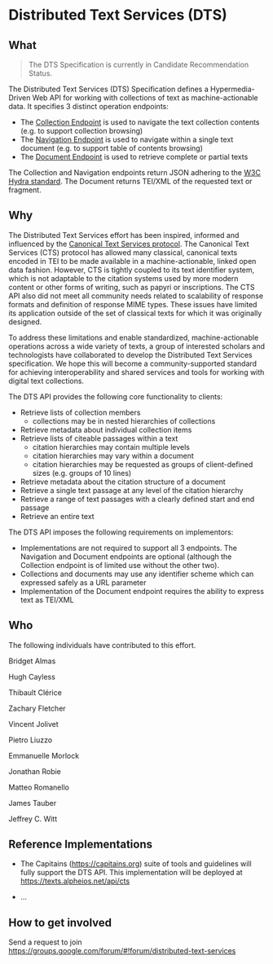 # Distributed Text Services (DTS)

## What

> The DTS Specification is currently in Candidate Recommendation Status.

The Distributed Text Services (DTS) Specification defines a Hypermedia-Driven Web API for working with collections of text as machine-actionable data.
It specifies 3 distinct operation endpoints:

- The [Collection Endpoint](Collection-Endpoint.md) is used to navigate the text collection contents (e.g. to support collection browsing)
- The [Navigation Endpoint](Navigation-Endpoint.md) is used to navigate within a single text document (e.g. to support table of contents browsing)
- The [Document Endpoint](Document-Endpoint.md) is used to retrieve complete or partial texts

The Collection and Navigation endpoints return JSON adhering to the [W3C Hydra standard](http://www.hydra-cg.com/spec/latest/core/). The Document returns TEI/XML of the requested text or fragment.

## Why

The Distributed Text Services effort has been inspired, informed and influenced by the [Canonical Text Services protocol](http://cite-architecture.github.io/cts/). The Canonical Text Services (CTS) protocol has allowed many classical, canonical texts encoded in TEI to be made available in a machine-actionable, linked open data fashion. However,  CTS is tightly coupled to its text identifier system, which is not adaptable to the citation systems used by more modern content or other forms of writing, such as papyri or inscriptions. The CTS API also did not meet all community needs related to scalability of response formats and definition of response MIME types. These issues have limited its application outside of the set of classical texts for which it was originally designed.

To address these limitations and enable standardized, machine-actionable operations across a wide variety of texts, a group of interested scholars and technologists have collaborated to develop the Distributed Text Services specification. We hope this will become a community-supported standard for achieving interoperability
and shared services and tools for working with digital text collections.

The DTS API provides the following core functionality to clients:

* Retrieve lists of collection members
    * collections may be in nested hierarchies of collections
* Retrieve metadata about individual collection items
* Retrieve lists of citeable passages within a text
    * citation hierarchies may contain multiple levels
    * citation hierarchies may vary within a document
    * citation hierarchies may be requested as groups of client-defined sizes (e.g. groups of 10 lines)
* Retrieve metadata about the citation structure of a document
* Retrieve a single text passage at any level of the citation hierarchy
* Retrieve a range of text passages with a clearly defined start and end passage
* Retrieve an entire text


The DTS API imposes the following requirements on implementors:

* Implementations are not required to support all 3 endpoints. The Navigation and Document endpoints are optional (although the Collection endpoint is of limited use without the other two).
* Collections and documents may use any identifier scheme which can expressed safely as a URL parameter
* Implementation of the Document endpoint requires the ability to express text as TEI/XML

## Who

The following individuals have contributed to this effort.

Bridget Almas

Hugh Cayless

Thibault Clérice

Zachary Fletcher

Vincent Jolivet

Pietro Liuzzo

Emmanuelle Morlock

Jonathan Robie

Matteo Romanello

James Tauber

Jeffrey C. Witt

## Reference Implementations

* The Capitains (https://capitains.org) suite of tools and guidelines will fully support the DTS API. This implementation will be deployed at https://texts.alpheios.net/api/cts

* ...

## How to get involved

Send a request to join https://groups.google.com/forum/#!forum/distributed-text-services


